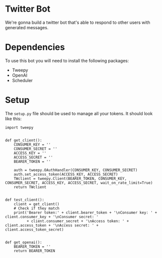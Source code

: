 # Twitter Bot
We're gonna build a twitter bot that's able to respond to other users with generated messages.

# Dependencies
To use this bot you will need to install the following packages:
- Tweepy
- OpenAI
- Scheduler

# Setup
The `setup.py` file should be used to manage all your tokens. 
It should look like this:
```
import tweepy


def get_client():
    CONSUMER_KEY = ''
    CONSUMER_SECRET = ''
    ACCESS_KEY = ''
    ACCESS_SECRET = ''
    BEARER_TOKEN = ''

    auth = tweepy.OAuthHandler(CONSUMER_KEY, CONSUMER_SECRET)
    auth.set_access_token(ACCESS_KEY, ACCESS_SECRET)
    TWclient = tweepy.Client(BEARER_TOKEN, CONSUMER_KEY, CONSUMER_SECRET, ACCESS_KEY, ACCESS_SECRET, wait_on_rate_limit=True)
    return TWclient


def test_client():
    client = get_client()
    # Check if they match
    print('Bearer token:' + client.bearer_token + '\nConsumer key: ' + client.consumer_key + '\nConsumer secret: '
          + client.consumer_secret + '\nAccess token: ' + client.access_token + '\nAccess secret: ' + client.access_token_secret)


def get_openai():
    BEARER_TOKEN = ''
    return BEARER_TOKEN
```